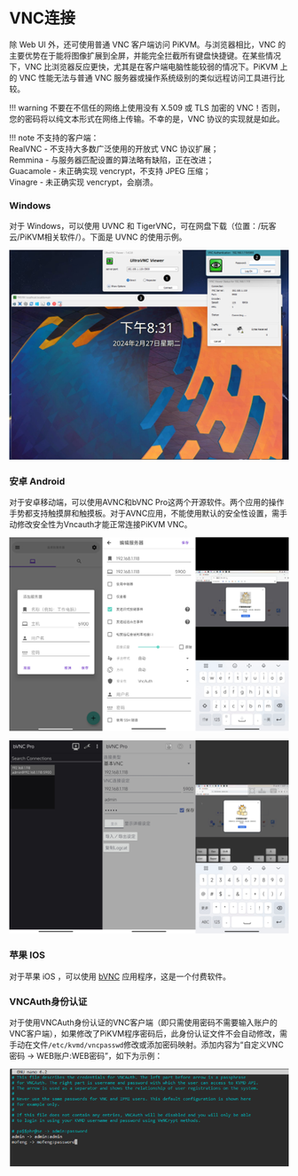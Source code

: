 # VNC连接

除 Web UI 外，还可使用普通 VNC 客户端访问 PiKVM。与浏览器相比，VNC 的主要优势在于能将图像扩展到全屏，并能完全拦截所有键盘快捷键。在某些情况下，VNC 比浏览器反应更快，尤其是在客户端电脑性能较弱的情况下。PiKVM 上的 VNC 性能无法与普通 VNC 服务器或操作系统级别的类似远程访问工具进行比较。

!!! warning
    不要在不信任的网络上使用没有 X.509 或 TLS 加密的 VNC！否则，您的密码将以纯文本形式在网络上传输。不幸的是，VNC 协议的实现就是如此。

!!! note
    不支持的客户端：<br>RealVNC - 不支持大多数广泛使用的开放式 VNC 协议扩展；<br>Remmina - 与服务器匹配设置的算法略有缺陷，正在改进；<br>Guacamole - 未正确实现 vencrypt，不支持 JPEG 压缩；<br>Vinagre - 未正确实现 vencrypt，会崩溃。

### Windows

对于 Windows，可以使用 UVNC 和 TigerVNC，可在网盘下载（位置：/玩客云/PiKVM相关软件/）。下面是 UVNC 的使用示例。

![img](../img/1717946873827-42.png)

### 安卓 Android

对于安卓移动端，可以使用AVNC和bVNC Pro这两个开源软件。两个应用的操作手势都支持触摸屏和触摸板。对于AVNC应用，不能使用默认的安全性设置，需手动修改安全性为Vncauth才能正常连接PiKVM VNC。

![img](../img/1717946871729-39.png)

![img](../img/1717946869599-36.png)

### 苹果 IOS

对于苹果 iOS ，可以使用 [bVNC](https://apps.apple.com/us/app/bvnc-pro/id1506461202) 应用程序，这是一个付费软件。

### VNCAuth身份认证

对于使用VNCAuth身份认证的VNC客户端（即只需使用密码不需要输入账户的VNC客户端），如果修改了PiKVM程序密码后，此身份认证文件不会自动修改，需手动在文件`/etc/kvmd/vncpasswd`修改或添加密码映射。添加内容为“自定义VNC密码 -> WEB账户:WEB密码”，如下为示例：

![img](../img/1717946094181-13.png)